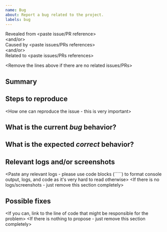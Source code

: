 ```yaml
---
name: Bug
about: Report a bug related to the project.
labels: bug
---
```


Revealed from <paste issue/PR reference>  
<and/or>  
Caused by <paste issues/PRs references>  
<and/or>  
Related to <paste issues/PRs references>  

<Remove the lines above if there are no related issues/PRs>




## Summary

<Summarize the bug encountered concisely>




## Steps to reproduce

<How one can reproduce the issue - this is very important>




## What is the current _bug_ behavior?

<What actually happens>




## What is the expected _correct_ behavior?

<What you should see instead>




## Relevant logs and/or screenshots

<Paste any relevant logs - please use code blocks (`````) to format console output, logs, and code as it's very hard to read otherwise>
<If there is no logs/screenshots - just remove this section completely>



## Possible fixes

<If you can, link to the line of code that might be responsible for the problem>
<If there is nothing to propose - just remove this section completely>

